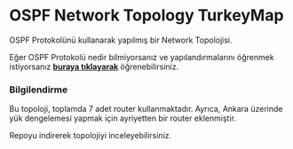 # OSPF Network Topology TurkeyMap



OSPF Protokolünü kullanarak yapılmış bir Network Topolojisi.

Eğer OSPF Protokolü nedir bilmiyorsanız ve yapılandırmalarını öğrenmek istiyorsanız  **[buraya tıklayarak](https://github.com/ugurcomptech/Cisco-OSPF-Routing)** öğrenebilirsiniz.

### Bilgilendirme

Bu topoloji, toplamda 7 adet router kullanmaktadır. Ayrıca, Ankara üzerinde yük dengelemesi yapmak için ayriyetten bir router eklenmiştir.


Repoyu indirerek topolojiyi inceleyebilirsiniz.

